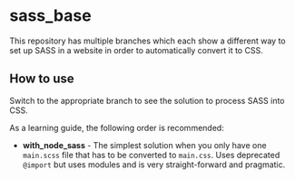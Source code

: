 # sass_base

This repository has multiple branches which each show a different way to set up SASS in a website in order to automatically convert it to CSS.

## How to use

Switch to the appropriate branch to see the solution to process SASS into CSS.

As a learning guide, the following order is recommended:

- **with_node_sass** - The simplest solution when you only have one `main.scss` file that has to be converted to `main.css`. Uses deprecated `@import` but uses modules and is very straight-forward and pragmatic.

